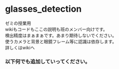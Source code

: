 # glasses_detection
ゼミの授業用<BR>
 wikiもコードもここの説明も班のメンバー向けです。<BR>
検出精度はまぁまぁです。あまり期待しないでください。<BR>
使うカメラと背景と眼鏡フレーム等に認識は依存します。<BR>
詳しくはwikiへ<BR>
### 以下何でも追加していってください。
